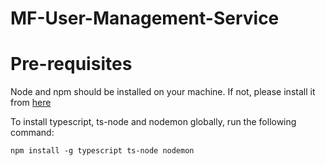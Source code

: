 # MF-User-Management-Service

# Pre-requisites
Node and npm should be installed on your machine. If not, please install it from [here](https://nodejs.org/en/download/)

To install typescript, ts-node and nodemon globally, run the following command:
```
npm install -g typescript ts-node nodemon
```